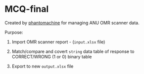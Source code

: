 # MCQ-final

Created by [phantomachine](https://github.com/phantomachine/) for managing ANU OMR scanner data.

Purpose:

1. Import OMR scanner report - (``input.xlsx`` file)

2. Match/compare and covert ``string`` data table of response to CORRECT/WRONG (1 or 0) binary table

3. Export to new ``output.xlsx`` file
